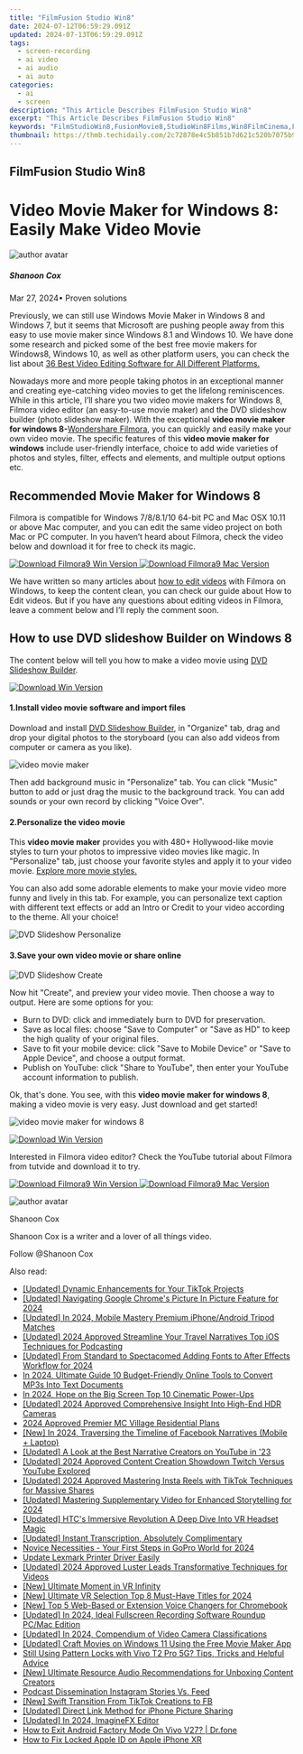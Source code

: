 ```yaml
---
title: "FilmFusion Studio Win8"
date: 2024-07-12T06:59:29.091Z
updated: 2024-07-13T06:59:29.091Z
tags: 
  - screen-recording
  - ai video
  - ai audio
  - ai auto
categories: 
  - ai
  - screen
description: "This Article Describes FilmFusion Studio Win8"
excerpt: "This Article Describes FilmFusion Studio Win8"
keywords: "FilmStudioWin8,FusionMovie8,StudioWin8Films,Win8FilmCinema,FusionFilmWin8,FilmmakingStudio8,MovieFusionWindows"
thumbnail: https://thmb.techidaily.com/2c72878e4c5b851b7d621c520b7075b9d80e911d0e1db9a60b0603055e403b62.jpg
---
```


## FilmFusion Studio Win8

# Video Movie Maker for Windows 8: Easily Make Video Movie
![author avatar](https://images.wondershare.com/filmora/article-images/shannon-cox.jpg)

##### Shanoon Cox

 Mar 27, 2024• Proven solutions

Previously, we can still use Windows Movie Maker in Windows 8 and Windows 7, but it seems that Microsoft are pushing people away from this easy to use movie maker since Windows 8.1 and Windows 10\. We have done some research and picked some of the best free movie makers for Windows8, Windows 10, as well as other platform users, you can check the list about [36 Best Video Editing Software for All Different Platforms.](https://tools.techidaily.com/wondershare/filmora/download/)

Nowadays more and more people taking photos in an exceptional manner and creating eye-catching video movies to get the lifelong reminiscences. While in this article, I’ll share you two video movie makers for Windows 8, Filmora video editor (an easy-to-use movie maker) and the DVD slideshow builder (photo slideshow maker). With the exceptional **video movie maker for windows 8-**[Wondershare Filmora](https://tools.techidaily.com/wondershare/filmora/download/), you can quickly and easily make your own video movie. The specific features of this **video movie maker for windows** include user-friendly interface, choice to add wide varieties of photos and styles, filter, effects and elements, and multiple output options etc.

## Recommended Movie Maker for Windows 8

Filmora is compatible for Windows 7/8/8.1/10 64-bit PC and Mac OSX 10.11 or above Mac computer, and you can edit the same video project on both Mac or PC computer. In you haven’t heard about Filmora, check the video below and download it for free to check its magic.

[![Download Filmora9 Win Version](https://images.wondershare.com/filmora/guide/download-btn-win.jpg) ](https://tools.techidaily.com/wondershare/filmora/download/) [![Download Filmora9 Mac Version](https://images.wondershare.com/filmora/guide/download-btn-mac.jpg) ](https://tools.techidaily.com/wondershare/filmora/download/)

We have written so many articles about [how to edit videos](https://tools.techidaily.com/wondershare/filmora/download/) with Filmora on Windows, to keep the content clean, you can check our guide about How to Edit videos. But if you have any questions about editing videos in Filmora, leave a comment below and I’ll reply the comment soon.

## How to use DVD slideshow Builder on Windows 8

The content below will tell you how to make a video movie using [DVD Slideshow Builder](https://tools.techidaily.com/wondershare/dvd-slideshow-builder-deluxe/download/).

[![Download Win Version](https://images.wondershare.com/style/images/download-btn-win.png) ](https://download.wondershare.com/dsb%5Fdeluxe%5Ffull18.exe)

#### 1.Install video movie software and import files

Download and install [DVD Slideshow Builder](https://tools.techidaily.com/wondershare/dvd-slideshow-builder-deluxe/download/), in "Organize" tab, drag and drop your digital photos to the storyboard (you can also add videos from computer or camera as you like).

![video movie maker](https://images.wondershare.com/images/multimedia/dvd-slideshow-builder/dvd-slideshow-organize.jpg)

Then add background music in "Personalize" tab. You can click "Music" button to add or just drag the music to the background track. You can add sounds or your own record by clicking "Voice Over".

#### 2.Personalize the video movie

This **video movie maker** provides you with 480+ Hollywood-like movie styles to turn your photos to impressive video movies like magic. In "Personalize" tab, just choose your favorite styles and apply it to your video movie. [Explore more movie styles.](https://www.wondershare.com/slideshow/free-movie-styles.html)

You can also add some adorable elements to make your movie video more funny and lively in this tab. For example, you can personalize text caption with different text effects or add an Intro or Credit to your video according to the theme. All your choice!

![DVD Slideshow Personalize](https://images.wondershare.com/filmora/article-images/dvd-slideshow-personalize.jpg)

#### 3.Save your own video movie or share online
![DVD Slideshow Create](https://images.wondershare.com/filmora/article-images/dvd-slideshow-create.jpg)

Now hit "Create", and preview your video movie. Then choose a way to output. Here are some options for you:

* Burn to DVD: click and immediately burn to DVD for preservation.
* Save as local files: choose "Save to Computer" or "Save as HD" to keep the high quality of your original files.
* Save to fit your mobile device: click "Save to Mobile Device" or "Save to Apple Device", and choose a output format.
* Publish on YouTube: click "Share to YouTube", then enter your YouTube account information to publish.

Ok, that's done. You see, with this **video movie maker for windows 8**, making a video movie is very easy. Just download and get started!

![video movie maker for windows 8](https://images.wondershare.com/guide/images/dvd-slideshow-builder-deluxe-ug3.jpg)

[![Download Win Version](https://images.wondershare.com/style/images/download-btn-win.png) ](https://download.wondershare.com/dsb%5Fdeluxe%5Ffull18.exe)

Interested in Filmora video editor? Check the YouTube tutorial about Filmora from tutvide and download it to try.

[![Download Filmora9 Win Version](https://images.wondershare.com/filmora/guide/download-btn-win.jpg) ](https://tools.techidaily.com/wondershare/filmora/download/) [![Download Filmora9 Mac Version](https://images.wondershare.com/filmora/guide/download-btn-mac.jpg) ](https://tools.techidaily.com/wondershare/filmora/download/)

![author avatar](https://images.wondershare.com/filmora/article-images/shannon-cox.jpg)

Shanoon Cox

Shanoon Cox is a writer and a lover of all things video.

Follow @Shanoon Cox


<ins class="adsbygoogle"
     style="display:block"
     data-ad-format="autorelaxed"
     data-ad-client="ca-pub-7571918770474297"
     data-ad-slot="1223367746"></ins>



<ins class="adsbygoogle"
     style="display:block"
     data-ad-client="ca-pub-7571918770474297"
     data-ad-slot="8358498916"
     data-ad-format="auto"
     data-full-width-responsive="true"></ins>




<span class="atpl-alsoreadstyle">Also read:</span>
<div><ul>
<li><a href="https://fox-links.techidaily.com/updated-dynamic-enhancements-for-your-tiktok-projects/"><u>[Updated] Dynamic Enhancements for Your TikTok Projects</u></a></li>
<li><a href="https://fox-links.techidaily.com/updated-navigating-google-chromes-picture-in-picture-feature-for-2024/"><u>[Updated] Navigating Google Chrome's Picture In Picture Feature for 2024</u></a></li>
<li><a href="https://fox-links.techidaily.com/updated-in-2024-mobile-mastery-premium-iphoneandroid-tripod-matches/"><u>[Updated] In 2024, Mobile Mastery  Premium iPhone/Android Tripod Matches</u></a></li>
<li><a href="https://fox-links.techidaily.com/updated-2024-approved-streamline-your-travel-narratives-top-ios-techniques-for-podcasting/"><u>[Updated] 2024 Approved  Streamline Your Travel Narratives  Top iOS Techniques for Podcasting</u></a></li>
<li><a href="https://fox-links.techidaily.com/updated-from-standard-to-spectacomed-adding-fonts-to-after-effects-workflow-for-2024/"><u>[Updated] From Standard to Spectacomed  Adding Fonts to After Effects Workflow for 2024</u></a></li>
<li><a href="https://voice-adjusting.techidaily.com/in-2024-ultimate-guide-10-budget-friendly-online-tools-to-convert-mp3s-into-text-documents/"><u>In 2024, Ultimate Guide 10 Budget-Friendly Online Tools to Convert MP3s Into Text Documents</u></a></li>
<li><a href="https://some-techniques.techidaily.com/in-2024-hope-on-the-big-screen-top-10-cinematic-power-ups/"><u>In 2024, Hope on the Big Screen  Top 10 Cinematic Power-Ups</u></a></li>
<li><a href="https://fox-links.techidaily.com/updated-2024-approved-comprehensive-insight-into-high-end-hdr-cameras/"><u>[Updated] 2024 Approved  Comprehensive Insight Into High-End HDR Cameras</u></a></li>
<li><a href="https://remote-screen-capture.techidaily.com/2024-approved-premier-mc-village-residential-plans/"><u>2024 Approved  Premier MC Village Residential Plans</u></a></li>
<li><a href="https://facebook-video-files.techidaily.com/new-in-2024-traversing-the-timeline-of-facebook-narratives-mobile-plus-laptop/"><u>[New] In 2024, Traversing the Timeline of Facebook Narratives (Mobile + Laptop)</u></a></li>
<li><a href="https://fox-links.techidaily.com/updated-a-look-at-the-best-narrative-creators-on-youtube-in-23/"><u>[Updated] A Look at the Best Narrative Creators on YouTube in '23</u></a></li>
<li><a href="https://fox-links.techidaily.com/updated-2024-approved-content-creation-showdown-twitch-versus-youtube-explored/"><u>[Updated] 2024 Approved  Content Creation Showdown  Twitch Versus YouTube Explored</u></a></li>
<li><a href="https://instagram-clips.techidaily.com/updated-2024-approved-mastering-insta-reels-with-tiktok-techniques-for-massive-shares/"><u>[Updated] 2024 Approved  Mastering Insta Reels with TikTok Techniques for Massive Shares</u></a></li>
<li><a href="https://fox-links.techidaily.com/updated-mastering-supplementary-video-for-enhanced-storytelling-for-2024/"><u>[Updated] Mastering Supplementary Video for Enhanced Storytelling for 2024</u></a></li>
<li><a href="https://fox-links.techidaily.com/updated-htcs-immersive-revolution-a-deep-dive-into-vr-headset-magic/"><u>[Updated] HTC's Immersive Revolution  A Deep Dive Into VR Headset Magic</u></a></li>
<li><a href="https://extra-approaches.techidaily.com/updated-instant-transcription-absolutely-complimentary/"><u>[Updated] Instant Transcription, Absolutely Complimentary</u></a></li>
<li><a href="https://fox-links.techidaily.com/novice-necessities-your-first-steps-in-gopro-world-for-2024/"><u>Novice Necessities - Your First Steps in GoPro World for 2024</u></a></li>
<li><a href="https://driver-install.techidaily.com/update-lexmark-printer-driver-easily/"><u>Update Lexmark Printer Driver Easily</u></a></li>
<li><a href="https://fox-links.techidaily.com/updated-2024-approved-luster-leads-transformative-techniques-for-videos/"><u>[Updated] 2024 Approved  Luster Leads  Transformative Techniques for Videos</u></a></li>
<li><a href="https://fox-links.techidaily.com/new-ultimate-moment-in-vr-infinity/"><u>[New] Ultimate Moment in VR Infinity</u></a></li>
<li><a href="https://fox-links.techidaily.com/new-ultimate-vr-selection-top-8-must-have-titles-for-2024/"><u>[New] Ultimate VR Selection  Top 8 Must-Have Titles for 2024</u></a></li>
<li><a href="https://fox-links.techidaily.com/new-top-5-web-based-or-extension-voice-changers-for-chromebook/"><u>[New] Top 5 Web-Based or Extension Voice Changers for Chromebook</u></a></li>
<li><a href="https://screen-recording.techidaily.com/updated-in-2024-ideal-fullscreen-recording-software-roundup-pcmac-edition/"><u>[Updated] In 2024, Ideal Fullscreen Recording Software Roundup  PC/Mac Edition</u></a></li>
<li><a href="https://fox-links.techidaily.com/updated-in-2024-compendium-of-video-camera-classifications/"><u>[Updated] In 2024, Compendium of Video Camera Classifications</u></a></li>
<li><a href="https://fox-links.techidaily.com/updated-craft-movies-on-windows-11-using-the-free-movie-maker-app/"><u>[Updated] Craft Movies on Windows 11 Using the Free Movie Maker App</u></a></li>
<li><a href="https://android-unlock.techidaily.com/still-using-pattern-locks-with-vivo-t2-pro-5g-tips-tricks-and-helpful-advice-by-drfone-android/"><u>Still Using Pattern Locks with Vivo T2 Pro 5G? Tips, Tricks and Helpful Advice</u></a></li>
<li><a href="https://fox-links.techidaily.com/new-ultimate-resource-audio-recommendations-for-unboxing-content-creators/"><u>[New] Ultimate Resource  Audio Recommendations for Unboxing Content Creators</u></a></li>
<li><a href="https://fox-links.techidaily.com/podcast-dissemination-instagram-stories-vs-feed/"><u>Podcast Dissemination  Instagram Stories Vs. Feed</u></a></li>
<li><a href="https://facebook-video-content.techidaily.com/new-swift-transition-from-tiktok-creations-to-fb/"><u>[New] Swift Transition  From TikTok Creations to FB</u></a></li>
<li><a href="https://fox-boxes.techidaily.com/updated-direct-link-method-for-iphone-picture-sharing/"><u>[Updated] Direct Link Method for iPhone Picture Sharing</u></a></li>
<li><a href="https://fox-links.techidaily.com/updated-in-2024-imaginefx-editor/"><u>[Updated] In 2024, ImagineFX Editor</u></a></li>
<li><a href="https://change-location.techidaily.com/how-to-exit-android-factory-mode-on-vivo-v27-drfone-by-drfone-fix-android-problems-fix-android-problems/"><u>How to Exit Android Factory Mode On Vivo V27? | Dr.fone</u></a></li>
<li><a href="https://apple-account.techidaily.com/how-to-fix-locked-apple-id-on-apple-iphone-xr-by-drfone-ios/"><u>How to Fix Locked Apple ID on Apple iPhone XR</u></a></li>
</ul></div>
